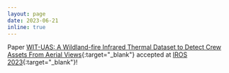 ```yaml
---
layout: page
date: 2023-06-21
inline: true
---
```


Paper [WIT-UAS: A Wildland-fire Infrared Thermal Dataset to Detect Crew Assets From Aerial Views](https://drive.google.com/file/d/1_0LsOdVxodrqrKfti5Zfv5BKfwf904HX/view?usp=share_link){:target="\_blank"} accepted at [IROS 2023](https://ieee-iros.org/){:target="\_blank"}!